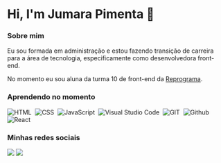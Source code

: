 # Hi, I'm **Jumara Pimenta** 👋

### Sobre mim

<p>
  Eu sou formada em administração e estou fazendo transição de carreira para a área de tecnologia, especificamente como desenvolvedora front-end.
<p>
  No momento eu sou aluna da turma 10 de front-end da <a href="https://reprograma.com.br/">Reprograma</a>.
  
  ### Aprendendo no momento
  
  ![HTML](https://img.shields.io/badge/-HTML-05122A??style=for-the-badge&logo=html5)&nbsp;
  ![CSS](https://img.shields.io/badge/-CSS-05122A??style=for-the-badge&logo=CSS3&logoColor=1572B6)&nbsp;
  ![JavaScript](https://img.shields.io/badge/-JAVASCRIPT-05122A??style=for-the-badge&logo=javascript)&nbsp;
  ![Visual Studio Code](https://img.shields.io/badge/-Visual%20Studio%20Code-05122A??style=for-the-badge&logo=visual-studio-code&logoColor=007ACC)&nbsp;
  ![GIT](https://img.shields.io/badge/-GIT-05122A??style=for-the-badge&logo=git)&nbsp;
  ![Github](https://img.shields.io/badge/-Github-05122A??style=for-the-badge&logo=github)&nbsp;
  ![React](https://img.shields.io/badge/-React-05122A??style=for-the-badge&logo=react)&nbsp;
  
  ### Minhas redes sociais
  
  <a href="https://www.linkedin.com/in/jumara-souza-pimenta/"><img src="https://img.shields.io/badge/-Jumara_Pimenta-0077B5?style=for-the-badge&logo=Linkedin&logoColor=white"/></a>
  <a href="https://instagram.com/jumarapimenta?igshid=p9k7y7mqlfl8/"><img src="https://img.shields.io/badge/-@jumarapimenta-E4405F?style=for-the-badge&logo=Instagram&logoColor=white"/></a>

<!--
**jumara-pimenta/Jumara-pimenta** is a ✨ _special_ ✨ repository because its `README.md` (this file) appears on your GitHub profile.



